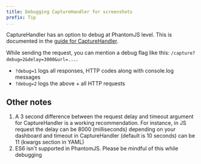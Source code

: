 ```yaml
---
title: Debugging CaptureHandler for screenshots
prefix: Tip
...
```


CaptureHandler has an option to debug at PhantomJS level. This is documented in the [guide for CaptureHandler](../capturehandler/#screenshot-service).

While sending the request, you can mention a debug flag like this: `/capture?debug=2&delay=3000&url=...`.

- `?debug=1` logs all responses, HTTP codes along with console.log messages
- `?debug=2` logs the above + all HTTP requests

## Other notes

1. A 3 second difference between the request delay and timeout argument for CaptureHandler is a working recommendation. For instance, in JS request the delay can be 8000 (milliseconds) depending on your dashboard and timeout in CaptureHandler (default is 10 seconds) can be 11 (kwargs section in YAML)
2. ES6 isn't supported in PhantomJS. Please be mindful of this while debugging
